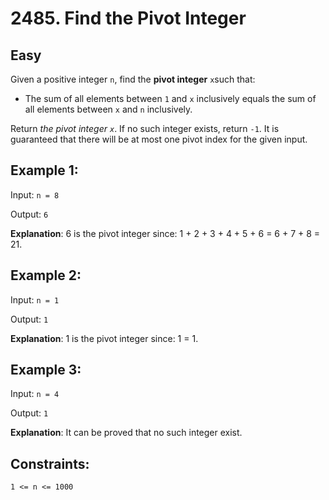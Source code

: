 # 2485. Find the Pivot Integer

## Easy

Given a positive integer `n`, find the **pivot integer** `x`such that:

- The sum of all elements between `1` and `x` inclusively equals the sum of all elements between `x` and `n` inclusively.

Return _the pivot integer `x`_. If no such integer exists, return `-1`. It is guaranteed that there will be at most one pivot index for the given input.

## Example 1:

Input: `n = 8`

Output: `6`

**Explanation**: 6 is the pivot integer since: 1 + 2 + 3 + 4 + 5 + 6 = 6 + 7 + 8 = 21.

## Example 2:

Input: `n = 1`

Output: `1`

**Explanation**: 1 is the pivot integer since: 1 = 1.

## Example 3:

Input: `n = 4`

Output: `1`

**Explanation**: It can be proved that no such integer exist.

## Constraints:

`1 <= n <= 1000`
